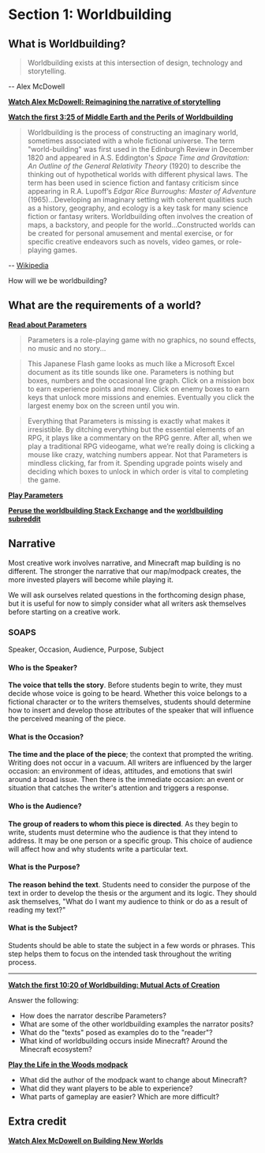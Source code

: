 # Section 1: Worldbuilding

## What is Worldbuilding?

> Worldbuilding exists at this intersection of design, technology and storytelling.

-- Alex McDowell

**[Watch Alex McDowell: Reimagining the narrative of storytelling](https://www.youtube.com/watch?v=uWB-hKV49Fw)**

**[Watch the first 3:25 of Middle Earth and the Perils of Worldbuilding](https://www.youtube.com/watch?v=mA6MQHNM2yE)**

> Worldbuilding is the process of constructing an imaginary world, sometimes associated with a whole fictional universe. The term "world-building" was first used in the Edinburgh Review in December 1820 and appeared in A.S. Eddington's *Space Time and Gravitation: An Outline of the General Relativity Theory* (1920) to describe the thinking out of hypothetical worlds with different physical laws. The term has been used in science fiction and fantasy criticism since appearing in R.A. Lupoff’s *Edgar Rice Burroughs: Master of Adventure* (1965)...Developing an imaginary setting with coherent qualities such as a history, geography, and ecology is a key task for many science fiction or fantasy writers. Worldbuilding often involves the creation of maps, a backstory, and people for the world...Constructed worlds can be created for personal amusement and mental exercise, or for specific creative endeavors such as novels, video games, or role-playing games.

-- [Wikipedia](https://en.wikipedia.org/wiki/Worldbuilding)

How will we be worldbuilding?

## What are the requirements of a world?

**[Read about Parameters](http://www.wired.com/2012/05/parameters-flash-game/)**

> Parameters is a role-playing game with no graphics, no sound effects, no music and no story...

> This Japanese Flash game looks as much like a Microsoft Excel document as its title sounds like one. Parameters is nothing but boxes, numbers and the occasional line graph. Click on a mission box to earn experience points and money. Click on enemy boxes to earn keys that unlock more missions and enemies. Eventually you click the largest enemy box on the screen until you win.

> Everything that Parameters is missing is exactly what makes it irresistible. By ditching everything but the essential elements of an RPG, it plays like a commentary on the RPG genre. After all, when we play a traditional RPG videogame, what we’re really doing is clicking a mouse like crazy, watching numbers appear. Not that Parameters is mindless clicking, far from it. Spending upgrade points wisely and deciding which boxes to unlock in which order is vital to completing the game.

**[Play Parameters](https://www.andyslife.org/games/game.php?file=300&title=Parameters)**

**[Peruse the worldbuilding Stack Exchange](http://worldbuilding.stackexchange.com/) and the [worldbuilding subreddit](https://www.reddit.com/r/worldbuilding/)**

## Narrative

Most creative work involves narrative, and Minecraft map building is no different. The stronger the narrative that our map/modpack creates, the more invested players will become while playing it.

We will ask ourselves related questions in the forthcoming design phase, but it is useful for now to simply consider what all writers ask themselves before starting on a creative work.

### SOAPS

Speaker, Occasion, Audience, Purpose, Subject

#### Who is the Speaker?

**The voice that tells the story**. Before students begin to write, they must decide whose voice is going to be heard. Whether this voice belongs to a fictional character or to the writers themselves, students should determine how to insert and develop those attributes of the speaker that will influence the perceived meaning of the piece.

#### What is the Occasion?

**The time and the place of the piece**; the context that prompted the writing. Writing does not occur in a vacuum. All writers are influenced by the larger occasion: an environment of ideas, attitudes, and emotions that swirl around a broad issue. Then there is the immediate occasion: an event or situation that catches the writer's attention and triggers a response.

#### Who is the Audience? 

**The group of readers to whom this piece is directed**. As they begin to write, students must determine who the audience is that they intend to address. It may be one person or a specific group. This choice of audience will affect how and why students write a particular text.

#### What is the Purpose?

**The reason behind the text**. Students need to consider the purpose of the text in order to develop the thesis or the argument and its logic. They should ask themselves, "What do I want my audience to think or do as a result of reading my text?"

#### What is the Subject? 

Students should be able to state the subject in a few words or phrases. This step helps them to focus on the intended task throughout the writing process.

---

**[Watch the first 10:20 of Worldbuilding: Mutual Acts of Creation](https://vimeo.com/63532147)**

Answer the following:

* How does the narrator describe Parameters?
* What are some of the other worldbuilding examples the narrator posits?
* What do the "texts" posed as examples do to the "reader"?
* What kind of worldbuilding occurs inside Minecraft? Around the Minecraft ecosystem?

**[Play the Life in the Woods modpack](http://lifeinthewoods.ca/life.html)**

* What did the author of the modpack want to change about Minecraft? 
* What did they want players to be able to experience?
* What parts of gameplay are easier? Which are more difficult?

## Extra credit

**[Watch Alex McDowell on Building New Worlds](https://www.youtube.com/watch?v=IrlaV5_QdL0)**
